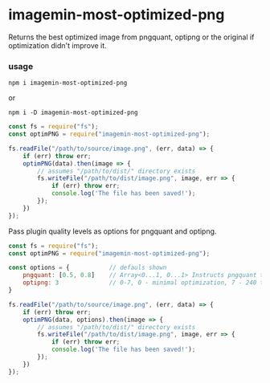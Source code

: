# imagemin-most-optimized-png
Returns the best optimized image from pngquant, optipng or the original if optimization didn't improve it.

### usage

`npm i imagemin-most-optimized-png`

or 

`npm i -D imagemin-most-optimized-png`


```js
const fs = require("fs");
const optimPNG = require("imagemin-most-optimized-png");

fs.readFile("/path/to/source/image.png", (err, data) => {
	if (err) throw err;
	optimPNG(data).then(image => {
		// assumes "/path/to/dist/" directory exists
		fs.writeFile("/path/to/dist/image.png", image, err => {
			if (err) throw err;
			console.log('The file has been saved!');
		});
	})
});
```

Pass plugin quality levels as options for pngquant and optipng.

```js
const fs = require("fs");
const optimPNG = require("imagemin-most-optimized-png");

const options = {			// defauls shown
	pngquant: [0.5, 0.8]	// Array<0...1, 0...1> Instructs pngquant to use the least amount of colors required to meet or exceed the max quality.
	optipng: 3				// 0-7, 0 - minimal optimization, 7 - 240 trials 
}

fs.readFile("/path/to/source/image.png", (err, data) => {
	if (err) throw err;
	optimPNG(data, options).then(image => {
		// assumes "/path/to/dist/" directory exists
		fs.writeFile("/path/to/dist/image.png", image, err => {
			if (err) throw err;
			console.log('The file has been saved!');
		});
	})
});
```





